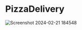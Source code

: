 # PizzaDelivery

![Screenshot 2024-02-21 184548](https://github.com/Kramedart86/PizzaDelivery/assets/111295359/4de1f371-be42-4c1f-bab6-6049c42f10aa)
